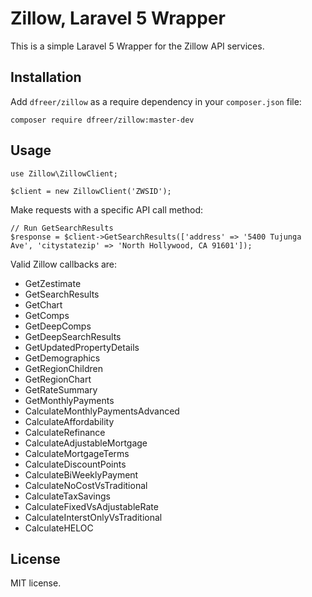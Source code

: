 Zillow, Laravel 5 Wrapper
================================

This is a simple Laravel 5 Wrapper for the Zillow API services.

Installation
------------

Add ``dfreer/zillow`` as a require dependency in your ``composer.json`` file:

    composer require dfreer/zillow:master-dev

Usage
-----

    use Zillow\ZillowClient;

    $client = new ZillowClient('ZWSID');

Make requests with a specific API call method:

    // Run GetSearchResults
    $response = $client->GetSearchResults(['address' => '5400 Tujunga Ave', 'citystatezip' => 'North Hollywood, CA 91601']);

Valid Zillow callbacks are:

- GetZestimate
- GetSearchResults
- GetChart
- GetComps
- GetDeepComps
- GetDeepSearchResults
- GetUpdatedPropertyDetails
- GetDemographics
- GetRegionChildren
- GetRegionChart
- GetRateSummary
- GetMonthlyPayments
- CalculateMonthlyPaymentsAdvanced
- CalculateAffordability
- CalculateRefinance
- CalculateAdjustableMortgage
- CalculateMortgageTerms
- CalculateDiscountPoints
- CalculateBiWeeklyPayment
- CalculateNoCostVsTraditional
- CalculateTaxSavings
- CalculateFixedVsAdjustableRate
- CalculateInterstOnlyVsTraditional
- CalculateHELOC


License
-------

MIT license.
